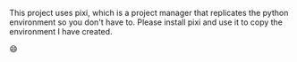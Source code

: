 This project uses pixi, which is a project manager that replicates the python environment so you don't have to. Please install pixi and use it to copy the environment I have created.

:smile:
